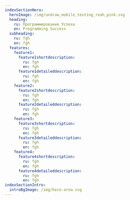 ```yaml
---
indexSectionHero:
  heroImage: /img/undraw_mobile_testing_reah_pink.svg
  heading:
    ru: Программирование Успеха
    en: Programming Success
  subheading:
    ru: fgh
    en: fgh
  features:
    feature1:
      feature1shortdescription:
        ru: fgh
        en: fgh
      feature1detaileddescription:
        ru: fgh
        en: fgh
    feature2:
      feature2shortdescription:
        ru: fgh
        en: fgh
      feature2detaileddescription:
        ru: fgh
        en: fgh
    feature3:
      feature3shortdescription:
        ru: fgh
        en: fgh
      feature3detaileddescription:
        ru: fgh
        en: fgh
    feature4:
      feature4shortdescription:
        ru: fgh
        en: fgh
      feature4detaileddescription:
        ru: fgh
        en: fgh
indexSectionIntro:
  introBgImage: /img/hero-area.svg
---
```

